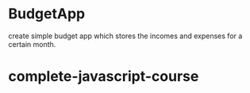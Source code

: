 # BudgetApp

create simple budget app which stores the incomes and expenses for a certain month.

# complete-javascript-course
